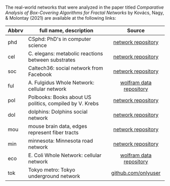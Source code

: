 The real-world networks that were analyzed in the paper titled *Comparative Analysis of Box-Covering Algorithms for Fractal Networks* by Kovács, Nagy, & Molontay (2021) are available at the following links:

| Abbrv | full name, description | Source |
|---|---|:---:|
| phd | CSphd: PhD's in computer science | [network repository](https://networkrepository.com/ca-CSphd.php) |
| cel | C. elegans: metabolic reactions between substrates | [network repository](https://networkrepository.com/bio-celegans.php) |
| soc | Caltech36: social network from Facebook | [network repository](https://networkrepository.com/socfb-Caltech36.php) |
| ful | A. Fulgidus Whole Network: cellular network | [wolfram data repository](https://datarepository.wolframcloud.com/resources/Archaeoglobus-Fulgidus-Whole-Network) |  
| pol | Polbooks: Books about US politics, compiled by V. Krebs | [network repository](https://networkrepository.com/polbooks.php) | 
| dol | dolphins: Dolphins social network | [network repository](https://networkrepository.com/soc-dolphins.php) |
| mou | mouse brain data, edges represent fiber tracts | [network repository](https://networkrepository.com/bn-mouse-brain-1.php) |
| min | minnesota: Minnesota road network | [network repository](https://networkrepository.com/road-minnesota.php) |
| eco | E. Coli Whole Network: cellular network | [wolfram data repository](https://datarepository.wolframcloud.com/resources/Escherichia-Coli-Whole-Network) |
| tok | Tokyo metro: Tokyo underground network | [github.com/onlyuser](https://github.com/onlyuser/tokyo-metro) |



